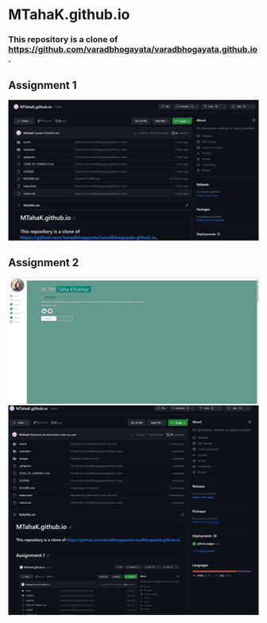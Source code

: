 # MTahaK.github.io
### This repository is a clone of https://github.com/varadbhogayata/varadbhogayata.github.io.

## Assignment 1
![image](images/q1.png)

## Assignment 2
![image](images/q2_1.png)
![image](images/q2_2.png)

